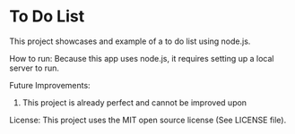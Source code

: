 # To Do List

This project showcases and example of a to do list using node.js. 

How to run: Because this app uses node.js, it requires setting up a local server to run. 

Future Improvements:
1) This project is already perfect and cannot be improved upon

License: This project uses the MIT open source license (See LICENSE file).
